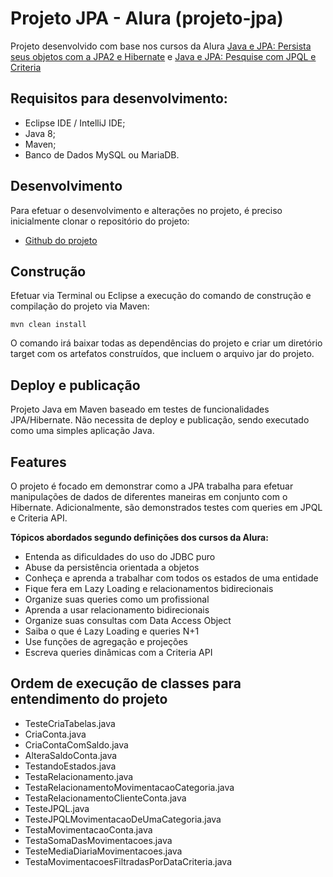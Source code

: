 # Projeto JPA - Alura (projeto-jpa)

Projeto desenvolvido com base nos cursos da Alura [Java e JPA: Persista seus objetos com a JPA2 e Hibernate](https://cursos.alura.com.br/course/jpa-hibernate-persistencia-objetos) e [Java e JPA: Pesquise com JPQL e Criteria](https://cursos.alura.com.br/course/java-jpa-jpql-criteria)

## Requisitos para desenvolvimento:

- Eclipse IDE / IntelliJ IDE;
- Java 8;
- Maven;
- Banco de Dados MySQL ou MariaDB.

## Desenvolvimento

Para efetuar o desenvolvimento e alterações no projeto, é preciso inicialmente clonar o repositório do projeto:

- [Github do projeto](https://github.com/lucasaraujo0407/projeto-jpa/tree/master/projeto-jpa)

## Construção

Efetuar via Terminal ou Eclipse a execução do comando de construção e compilação do projeto via Maven:

```shell
mvn clean install
```

O comando irá baixar todas as dependências do projeto e criar um diretório target com os artefatos construídos, que incluem o arquivo jar do projeto. 

## Deploy e publicação

Projeto Java em Maven baseado em testes de funcionalidades JPA/Hibernate. Não necessita de deploy e publicação, sendo executado como uma simples aplicação Java.

## Features

O projeto é focado em demonstrar como a JPA trabalha para efetuar manipulações de dados de diferentes maneiras em conjunto com o Hibernate. Adicionalmente, são demonstrados testes com queries em JPQL e Criteria API.

**Tópicos abordados segundo definições dos cursos da Alura:**

- Entenda as dificuldades do uso do JDBC puro
- Abuse da persistência orientada a objetos
- Conheça e aprenda a trabalhar com todos os estados de uma entidade
- Fique fera em Lazy Loading e relacionamentos bidirecionais
- Organize suas queries como um profissional
- Aprenda a usar relacionamento bidirecionais
- Organize suas consultas com Data Access Object
- Saiba o que é Lazy Loading e queries N+1
- Use funções de agregação e projeções
- Escreva queries dinâmicas com a Criteria API


## Ordem de execução de classes para entendimento do projeto

- TesteCriaTabelas.java
- CriaConta.java
- CriaContaComSaldo.java
- AlteraSaldoConta.java
- TestandoEstados.java
- TestaRelacionamento.java
- TestaRelacionamentoMovimentacaoCategoria.java
- TestaRelacionamentoClienteConta.java
- TesteJPQL.java
- TesteJPQLMovimentacaoDeUmaCategoria.java
- TestaMovimentacaoConta.java
- TestaSomaDasMovimentacoes.java
- TesteMediaDiariaMovimentacoes.java
- TestaMovimentacoesFiltradasPorDataCriteria.java